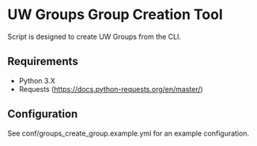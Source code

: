 # UW Groups Group Creation Tool 

Script is designed to create UW Groups from the CLI.

## Requirements

* Python 3.X
* Requests (https://docs.python-requests.org/en/master/)

## Configuration

See conf/groups_create_group.example.yml for an example configuration.
